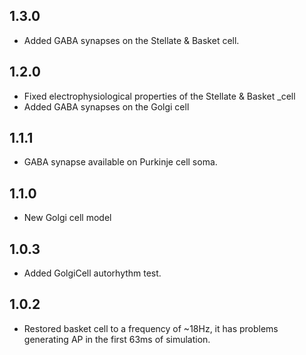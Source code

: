 ## 1.3.0

* Added GABA synapses on the Stellate & Basket cell.

## 1.2.0

* Fixed electrophysiological properties of the Stellate & Basket _cell
* Added GABA synapses on the Golgi cell

## 1.1.1

* GABA synapse available on Purkinje cell soma.

## 1.1.0

* New Golgi cell model

## 1.0.3

* Added GolgiCell autorhythm test.

## 1.0.2

* Restored basket cell to a frequency of ~18Hz, it has problems generating AP in the first
  63ms of simulation.
